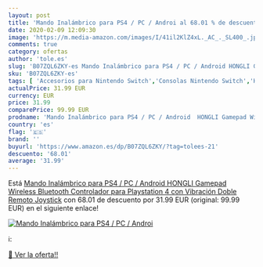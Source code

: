 ```yaml
---
layout: post
title: 'Mando Inalámbrico para PS4 / PC / Androi al 68.01 % de descuento'
date: 2020-02-09 12:09:30
image: 'https://m.media-amazon.com/images/I/41il2KlZ4xL._AC_._SL400_.jpg'
comments: true
category: ofertas
author: 'tole.es'
slug: 'B07ZQL6ZKY-es Mando Inalámbrico para PS4 / PC / Android HONGLI Gamepad...'
sku: 'B07ZQL6ZKY-es'
tags: [ 'Accesorios para Nintendo Switch','Consolas Nintendo Switch','Hardware y juegos para Nintendo Switch','Iluminación','Iluminación de ambiente de interior','Iluminación de interior','Iluminación decorativa y para usos específicos de interior','Juegos para Nintendo Switch','Mandos para Nintendo Switch','Videojuegos','playstation','ps4', ]
actualPrice: 31.99 EUR
currency: EUR
price: 31.99
comparePrice: 99.99 EUR
prodname: 'Mando Inalámbrico para PS4 / PC / Android  HONGLI Gamepad Wireless Bluetooth Controlador para Playstation 4 con Vibración Doble Remoto Joystick'
country: 'es'
flag: '🇪🇸'
brand: ''
buyurl: 'https://www.amazon.es/dp/B07ZQL6ZKY/?tag=tolees-21'
descuento: '68.01'
average: '31.99'
---
```


Está [Mando Inalámbrico para PS4 / PC / Android  HONGLI Gamepad Wireless Bluetooth Controlador para Playstation 4 con Vibración Doble Remoto Joystick](https://www.amazon.es/dp/B07ZQL6ZKY/?tag=tolees-21) con 68.01 de descuento por 31.99 EUR (original: 99.99 EUR) en el siguiente enlace!

[![Mando Inalámbrico para PS4 / PC / Androi](https://m.media-amazon.com/images/I/41il2KlZ4xL._AC_._SL400_.jpg)](https://www.amazon.es/dp/B07ZQL6ZKY/?tag=tolees-21)

ℹ️:


[🛒 Ver la oferta!!](https://www.amazon.es/dp/B07ZQL6ZKY/?tag=tolees-21)
